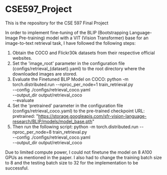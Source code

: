 # CSE597_Project
This is the repository for the CSE 597 Final Project


In order to implement fine-tuning of the BLIP (Bootstrapping Language-Image Pre-training) model with a VIT (Vision Transformer) base for an image-to-text retrieval task, I have followed the following steps:

1) Obtain the COCO and Flickr30k datasets from their respective official websites.
2) Set the 'image_root' parameter in the configuration file (configs/retrieval_{dataset}.yaml) to the root directory where the downloaded images are stored.
3) Evaluate the Finetuned BLIP Model on COCO:
   python -m torch.distributed.run --nproc_per_node=1 train_retrieval.py \
  --config ./configs/retrieval_coco.yaml \
  --output_dir output/retrieval_coco \
  --evaluate
4) Set the 'pretrained' parameter in the configuration file (configs/retrieval_coco.yaml) to the pre-trained checkpoint URL:
   pretrained: "https://storage.googleapis.com/sfr-vision-language-research/BLIP/models/model_base.pth"
5) Then run the following script:
   python -m torch.distributed.run --nproc_per_node=8 train_retrieval.py \
  --config ./configs/retrieval_coco.yaml \
  --output_dir output/retrieval_coco 


Due to limited compute power, I could not finetune the model on 8 A100 GPUs as mentioned in the paper. I also had to change the training batch size to 8 and the testing batch size to 32 for the implementation to be successful.
